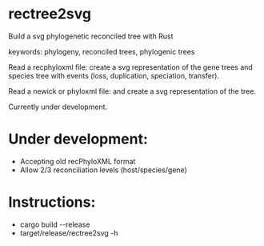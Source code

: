 # rectree2svg
Build a svg phylogenetic reconciled tree with Rust

keywords:  phylogeny, reconciled trees, phylogenic trees

Read a recphyloxml file:  create a svg representation of the  gene trees and species tree with events (loss, duplication, speciation, transfer).

Read a newick or phyloxml file:  and create a svg representation of the tree.

Currently under development.

# Under development:
- Accepting old recPhyloXML format
- Allow 2/3 reconciliation levels (host/species/gene)

# Instructions:
- cargo build --release
- target/release/rectree2svg -h

